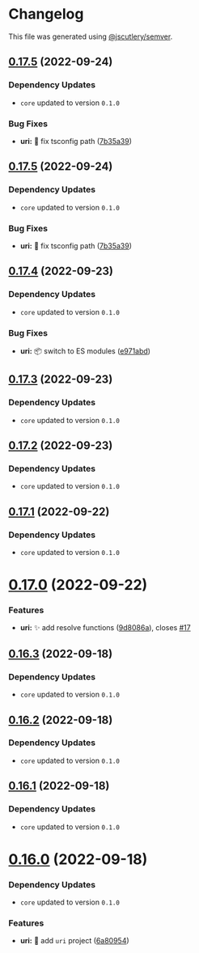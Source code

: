 # Changelog

This file was generated using [@jscutlery/semver](https://github.com/jscutlery/semver).

## [0.17.5](https://github.com/monumentjs/workspace/compare/uri@0.17.4...uri@0.17.5) (2022-09-24)

### Dependency Updates

* `core` updated to version `0.1.0`

### Bug Fixes

* **uri:** :wrench: fix tsconfig path ([7b35a39](https://github.com/monumentjs/workspace/commit/7b35a39f92ae062535f629265a5a21ddd921ab73))



## [0.17.5](https://github.com/monumentjs/workspace/compare/uri@0.17.4...uri@0.17.5) (2022-09-24)

### Dependency Updates

* `core` updated to version `0.1.0`

### Bug Fixes

* **uri:** :wrench: fix tsconfig path ([7b35a39](https://github.com/monumentjs/workspace/commit/7b35a39f92ae062535f629265a5a21ddd921ab73))



## [0.17.4](https://github.com/monumentjs/workspace/compare/uri@0.17.3...uri@0.17.4) (2022-09-23)

### Dependency Updates

* `core` updated to version `0.1.0`

### Bug Fixes

* **uri:** :package: switch to ES modules ([e971abd](https://github.com/monumentjs/workspace/commit/e971abd407e5dfc8132e903b5dec8eca172b1ac0))



## [0.17.3](https://github.com/monumentjs/workspace/compare/uri@0.17.2...uri@0.17.3) (2022-09-23)

### Dependency Updates

* `core` updated to version `0.1.0`


## [0.17.2](https://github.com/monumentjs/workspace/compare/uri@0.17.1...uri@0.17.2) (2022-09-23)

### Dependency Updates

* `core` updated to version `0.1.0`


## [0.17.1](https://github.com/monumentjs/workspace/compare/uri@0.17.0...uri@0.17.1) (2022-09-22)

### Dependency Updates

* `core` updated to version `0.1.0`


# [0.17.0](https://github.com/monumentjs/workspace/compare/uri@0.16.3...uri@0.17.0) (2022-09-22)


### Features

* **uri:** :sparkles: add resolve functions ([9d8086a](https://github.com/monumentjs/workspace/commit/9d8086abe1932586f27e808222057cdba547415a)), closes [#17](https://github.com/monumentjs/workspace/issues/17)



## [0.16.3](https://github.com/monumentjs/workspace/compare/uri@0.16.2...uri@0.16.3) (2022-09-18)

### Dependency Updates

* `core` updated to version `0.1.0`


## [0.16.2](https://github.com/monumentjs/workspace/compare/uri@0.16.1...uri@0.16.2) (2022-09-18)

### Dependency Updates

* `core` updated to version `0.1.0`


## [0.16.1](https://github.com/monumentjs/workspace/compare/uri@0.16.0...uri@0.16.1) (2022-09-18)

### Dependency Updates

* `core` updated to version `0.1.0`


# [0.16.0](https://github.com/monumentjs/workspace/compare/uri@0.15.2...uri@0.16.0) (2022-09-18)

### Dependency Updates

* `core` updated to version `0.1.0`

### Features

* **uri:** :tada: add `uri` project ([6a80954](https://github.com/monumentjs/workspace/commit/6a80954d57be03787620eb9e997bb9604d98146b))
